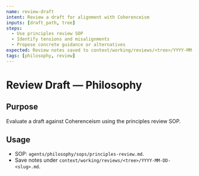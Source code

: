 ```yaml
---
name: review-draft
intent: Review a draft for alignment with Coherenceism
inputs: [draft_path, tree]
steps:
  - Use principles review SOP
  - Identify tensions and misalignments
  - Propose concrete guidance or alternatives
expected: Review notes saved to context/working/reviews/<tree>/YYYY-MM-DD-<slug>.md
tags: [philosophy, review]
---
```


# Review Draft — Philosophy

## Purpose
Evaluate a draft against Coherenceism using the principles review SOP.

## Usage
- SOP: `agents/philosophy/sops/principles-review.md`.
- Save notes under `context/working/reviews/<tree>/YYYY-MM-DD-<slug>.md`.
